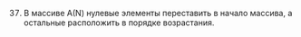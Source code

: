 37. В массиве А(N) нулевые элементы переставить в начало массива,  а остальные расположить в порядке возрастания.  